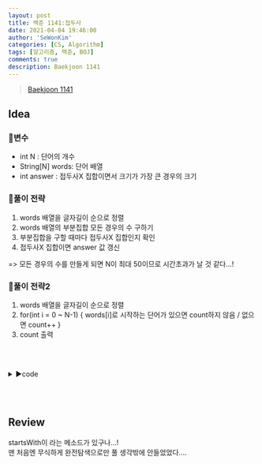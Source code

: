 ```yaml
---
layout: post
title: 백준 1141:접두사
date: 2021-04-04 19:46:00
author: 'SeWonKim'
categories: [CS, Algorithm]
tags: [알고리즘, 백준, BOJ]
comments: true
description: Baekjoon 1141
---
```


> [Baekjoon 1141](https://www.acmicpc.net/problem/1141)

## Idea


### 🥚변수

- int N : 단어의 개수
- String[N] words: 단어 배열
- int answer : 접두사X 집합이면서 크기가 가장 큰 경우의 크기 

### 🍳풀이 전략

1. words 배열을 글자길이 순으로 정렬
2. words 배열의 부분집합 모든 경우의 수 구하기
3. 부분집합을 구할 때마다 접두사X 집합인지 확인
4. 접두사X 집합이면 answer 값 갱신

=> 모든 경우의 수를 만들게 되면 N이 최대 50이므로 시간초과가 날 것 같다...!


### 🍳풀이 전략2

1. words 배열을 글자길이 순으로 정렬 
2. for(int i = 0 ~ N-1) { words[i]로 시작하는 단어가 있으면 count하지 않음 / 없으면 count++ }
3. count 출력

&nbsp;  
&nbsp;


<details>
<summary>▶️code</summary>
<div markdown="1">

```java

import java.io.BufferedReader;
import java.io.InputStreamReader;
import java.util.Arrays;
import java.util.Comparator;

public class Main {
    public static void main(String[] args) throws Exception {
        BufferedReader br = new BufferedReader(new InputStreamReader(System.in));

        int N = Integer.parseInt(br.readLine());
        String[] words = new String[N];
        for (int i = 0; i < N; i++) {
            words[i] = br.readLine();
        }

        Arrays.sort(words, new Comparator<String>() {
            @Override
            public int compare(String o1, String o2) {
                return o1.length() - o2.length();
            }
        });

        int count = 0;
        for (int i = 0; i < N; i++) {
            boolean flag = false;
            for (int j = i + 1; j < N; j++) {
                if (words[j].startsWith(words[i])) {
                    flag = true;
                    break;
                }
            }
            if (!flag) {
                count++;
            }
        }
        System.out.println(count);
    }
}


```

</div>
</details>

&nbsp;  
&nbsp;

## Review

startsWith이 라는 메소드가 있구나...!       
맨 처음엔 무식하게 완전탐색으로만 풀 생각밖에 안들었었다....

&nbsp;  
&nbsp;
